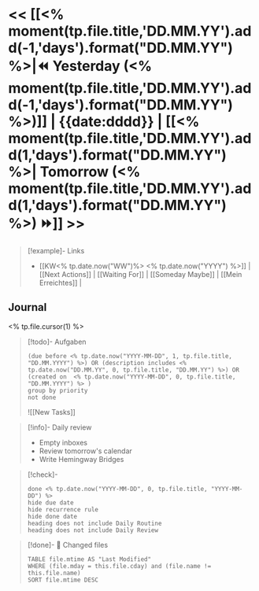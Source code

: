 # << [[<% moment(tp.file.title,'DD.MM.YY').add(-1,'days').format("DD.MM.YY") %>|⏪ Yesterday (<% moment(tp.file.title,'DD.MM.YY').add(-1,'days').format("DD.MM.YY") %>)]] | {{date:dddd}} | [[<% moment(tp.file.title,'DD.MM.YY').add(1,'days').format("DD.MM.YY") %>| Tomorrow (<% moment(tp.file.title,'DD.MM.YY').add(1,'days').format("DD.MM.YY") %>) ⏩]] >>


>[!example]- Links
>- [[KW<% tp.date.now("WW")%> <% tp.date.now("YYYY") %>]] | [[Next Actions]] | [[Waiting For]] | [[Someday Maybe]] | [[Mein Erreichtes]] | 

## Journal
<% tp.file.cursor(1) %>


>[!todo]- Aufgaben
>```tasks
>(due before <% tp.date.now("YYYY-MM-DD", 1, tp.file.title, "DD.MM.YYYY") %>) OR (description includes <% tp.date.now("DD.MM.YY", 0, tp.file.title, "DD.MM.YY") %>) OR (created on  <% tp.date.now("YYYY-MM-DD", 0, tp.file.title, "DD.MM.YYYY") %> )
>group by priority
>not done
>```
>![[New Tasks]]


>[!info]- Daily review
> - Empty inboxes
> - Review tomorrow's calendar
> - Write Hemingway Bridges

>[!check]- 
> ```tasks
>done <% tp.date.now("YYYY-MM-DD", 0, tp.file.title, "YYYY-MM-DD") %>
>hide due date
>hide recurrence rule
>hide done date
>heading does not include Daily Routine
>heading does not include Daily Review
>```

>[!done]- 📎 Changed files
>```dataview
>TABLE file.mtime AS "Last Modified"
>WHERE (file.mday = this.file.cday) and (file.name != this.file.name)
>SORT file.mtime DESC
>```